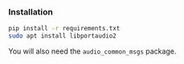 ### Installation

```bash
pip install -r requirements.txt
sudo apt install libportaudio2
```

You will also need the `audio_common_msgs` package.

